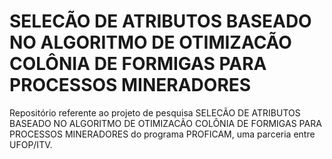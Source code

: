 # SELECÃO DE ATRIBUTOS BASEADO NO ALGORITMO DE OTIMIZACÃO COLÔNIA DE FORMIGAS PARA PROCESSOS MINERADORES

Repositório referente ao projeto de pesquisa SELECÃO DE ATRIBUTOS BASEADO NO ALGORITMO DE OTIMIZACÃO COLÔNIA DE FORMIGAS PARA PROCESSOS MINERADORES do programa PROFICAM, uma parceria entre UFOP/ITV. 
